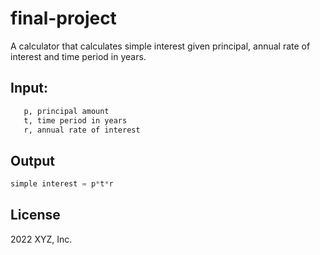 # final-project

A calculator that calculates simple interest given principal, annual rate of interest and time period in years.


## Input:
```bash
   p, principal amount
   t, time period in years
   r, annual rate of interest
```

## Output
   ```python
   simple interest = p*t*r
```

## License
2022 XYZ, Inc.

